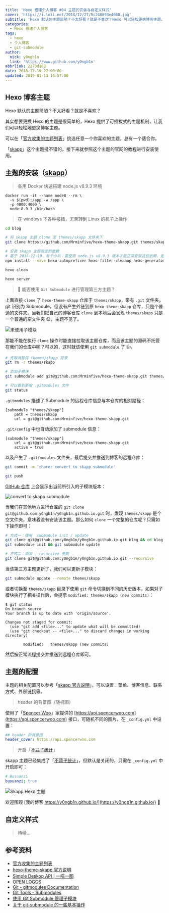 ```yaml
---
title: 'Hexo 搭建个人博客 #04 主题的安装与自定义样式'
cover: 'https://i.loli.net/2018/12/27/5c248693e4080.jpg'
subtitle: 'Hexo 默认的主题简陋？不太好看？就是不喜欢？Hexo 可以轻松更换博客主题。'
categories:
  - Hexo 搭建个人博客
tags:
  - hexo
  - 个人博客
  - git-submodule
author:
  nick: y0ngb1n
  link: 'https://www.github.com/y0ngb1n'
abbrlink: 2270d168
date: 2018-12-19 22:00:00
updated: 2019-01-13 16:57:00
---
```

## Hexo 博客主题

Hexo 默认的主题简陋？不太好看？就是不喜欢？

其实想要更换 Hexo 的主题是很简单的，Hexo 提供了可插拔式的主题机制，让我们可以轻松地更换博客主题。

可以在「[官方收集的主题列表](https://hexo.io/themes/)」挑选任意一个你喜欢的主题，总有一个适合你。

「[skapp](https://github.com/Mrminfive/hexo-theme-skapp)」这个主题挺不错的，接下来就参照这个主题的官网的教程进行安装使用。

## 主题的安装（[skapp](https://github.com/Mrminfive/hexo-theme-skapp/)）

> 各用 Docker 快速搭建 node.js v8.9.3 环境

```
docker run -it --name node8 --rm \
  -v $(pwd):/app -w /app \
  -p 4000:4000 \
  node:8.9.3 /bin/bash
```

> 在 windows 下各种报错，无奈转到 Linux 的机子上操作

```bash
cd blog

# 将 skapp 主题 clone 至 themes/skapp 文件夹下
git clone https://github.com/Mrminfive/hexo-theme-skapp.git themes/skapp

# 安装 skapp 主题指定的依赖
# 基于 2018-12-19，有个小坑：要使用 node.js v8.9.3 版本才能正常安装这些依赖，是由于 lunr 仍然在使用 nodejieba 2.2.5 引起的
npm install --save hexo-autoprefixer hexo-filter-cleanup hexo-generator-feed hexo-generator-sitemap hexo-renderer-sass hexo-renderer-swig mamboer/lunr.js moment node-sass object-assign

hexo clean

hexo server
```

> :triangular_flag_on_post: 能否使用 `Git Submodule` 进行管理第三方主题？

上面直接 `clone` 了 `hexo-theme-skapp` 仓库于 `themes/skapp`，带有 `.git` 文件夹，git 识别为 Submodule，但没有产生外链到原 `hexo-theme-skapp` 仓库，只是个普通的文件夹。当我们把自己的博客仓库 `clone` 到本地后会发现 `themes/skapp` 只是一个普通的空文件夹 :anguished:，主题不见了。

![未使用子模块](https://dn-coding-net-production-pp.codehub.cn/ab7015e1-4a51-46dc-9dbd-bf726f9a56ae.png)

那能不能在执行 `clone` 操作时能直接拉取该主题仓库，而且该主题的源码不托管在我们的仓库中呢？可以的，这时就该使用 `git submodule` 了 :+1:。

```bash
# 先取消暂存 themes/skapp 目录
git rm -r themes/skapp

# 添加子模块
git submodule add git@github.com:Mrminfive/hexo-theme-skapp.git themes/skapp

# 可以看到新增 .gitmodules 文件
git status
```

`.gitmodules` 描述了 Submodule 的远程仓库信息与本仓库的相对路径：

```.gitmodules
[submodule "themes/skapp"]
	path = themes/skapp
	url = git@github.com:Mrminfive/hexo-theme-skapp.git
```

`.git/config` 中也自动添加了 submodule 信息：

```
[submodule "themes/skapp"]
	url = git@github.com:Mrminfive/hexo-theme-skapp.git
	active = true
```

以及产生了 `.git/modules` 文件夹，最后提交并推送到博客的远程仓库：

```bash
git commit -m 'chore: convert to skapp submodule'

git push
```

[GitHub 仓库](https://github.com/y0ngb1n/y0ngb1n.github.io/tree/a296191cc1bf8e21a7616fb447a34b7bcc89839a/themes) 上会显示出当前所引入的子模块版本：

![convert to skapp submodule](https://dn-coding-net-production-pp.codehub.cn/e939f317-d9f0-46ea-8ff3-de27e8637fc4.png)

当我们在其他地方进行仓库的 `git clone git@github.com:y0ngb1n/y0ngb1n.github.io.git` 时，发现 `themes/skapp` 是个空文件夹，意味着没有安装该主题。那么如何 `clone` 一个完整的仓库呢？只需如下操作即可：

```bash
# 方式一：使用  submodule init / update
git clone git@github.com:y0ngb1n/y0ngb1n.github.io.git blog && cd blog
git submodule init && git submodule update

# 方式二：添加 --recursive 参数
git clone git@github.com:y0ngb1n/y0ngb1n.github.io.git --recursive
```

当该第三方主题更新了，我们可以更新子模块：

```bash
git submodule update --remote themes/skapp
```

或者切换至 `themes/skapp` 目录下使用 `git` 命令切换到不同的历史版本，如果对子模块执行了相关操作后，会提示 `modified: themes/skapp (new commits)`：

```console
$ git status
On branch source
Your branch is up to date with 'origin/source'.

Changes not staged for commit:
  (use "git add <file>..." to update what will be committed)
  (use "git checkout -- <file>..." to discard changes in working directory)

        modified:   themes/skapp (new commits)
```

然后按正常流程提交并推送到远程仓库即可。

## 主题的配置

主题的相关配置可以参考「[skapp 官方说明](https://github.com/Mrminfive/hexo-theme-skapp/blob/master/README-cn.md)」，可以设置：菜单、博客信息、联系方式、外部链接等。

> header 的背景图（随机图）

使用了「[Spencer Woo](https://spencerwoo.com/)」家提供的 [https://api.spencerwoo.com](https://api.spencerwoo.com) 接口，可随机不同的图片，在 `_config.yml` 中设置：

```yml
## header 的背景图
header_cover: https://api.spencerwoo.com
```

> 开启「[不蒜子统计](http://busuanzi.ibruce.info/)」

skapp 主题已经集成了「[不蒜子统计](http://busuanzi.ibruce.info/)」，但默认是关闭的，只需在 `_config.yml` 中开启即可：

```yml
# Busuanzi
busuanzi: true
```

![Skapp Hexo 主题](https://i.loli.net/2018/12/19/5c1a4cec018b2.png)

欢迎围观 [我的博客 https://y0ngb1n.github.io/](https://y0ngb1n.github.io/) :wave:

## 自定义样式

> 待续...

## 参考资料

- [官方收集的主题列表](https://hexo.io/themes/)
- [hexo-theme-skapp 官方说明](https://github.com/Mrminfive/hexo-theme-skapp/blob/master/README-cn.md)
- [Simple Deskop API | 一喵一图](https://spencerwoo.com/2018/07/30/SimpleAPI/)
- [OPEN LOGOS](https://openlogos.org/)
- [Git - gitmodules Documentation](https://www.git-scm.com/docs/gitmodules)
- [Git Tools - Submodules](https://www.git-scm.com/book/en/v2/Git-Tools-Submodules)
- [使用 Git Submodule 管理子模块](https://segmentfault.com/a/1190000003076028)
- [关于 git-submodule 的一些基本操作](https://segmentfault.com/a/1190000009928515)